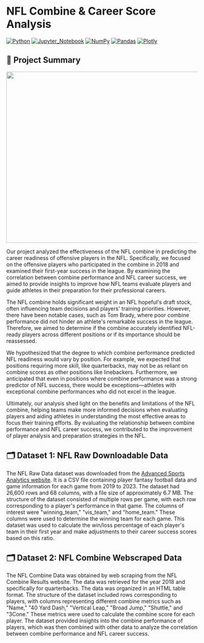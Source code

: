 # NFL Combine & Career Score Analysis
[![Python](https://img.shields.io/badge/Python-3776AB?style=for-the-badge&logo=python&logoColor=white)]()
[![Jupyter_Notebook](https://img.shields.io/badge/Jupyter_Notebook-F37626?style=for-the-badge&logo=jupyter&logoColor=white)]()
[![NumPy](https://img.shields.io/badge/NumPy-013243?style=for-the-badge&logo=NumPy&logoColor=white)]()
[![Pandas](https://img.shields.io/badge/Pandas-150458?style=for-the-badge&logo=pandas&logoColor=white)]()
[![Plotly](https://img.shields.io/badge/Plotly-3F4F75?style=for-the-badge&logo=plotly&logoColor=white)]()

## 🏈 Project Summary
<p align="center">
  <img src="./nfl-cartoon.gif" width="1000" height="450">
</p>

Our project analyzed the effectiveness of the NFL combine in predicting the career readiness of offensive players in the NFL. Specifically, we focused on the offensive players who participated in the combine in 2018 and examined their first-year success in the league. By examining the correlation between combine performance and NFL career success, we aimed to provide insights to improve how NFL teams evaluate players and guide athletes in their preparation for their professional careers.

The NFL combine holds significant weight in an NFL hopeful's draft stock, often influencing team decisions and players' training priorities. However, there have been notable cases, such as Tom Brady, where poor combine performance did not hinder an athlete's remarkable success in the league. Therefore, we aimed to determine if the combine accurately identified NFL-ready players across different positions or if its importance should be reassessed.

We hypothesized that the degree to which combine performance predicted NFL readiness would vary by position. For example, we expected that positions requiring more skill, like quarterbacks, may not be as reliant on combine scores as other positions like linebackers. Furthermore, we anticipated that even in positions where combine performance was a strong predictor of NFL success, there would be exceptions—athletes with exceptional combine performances who did not excel in the league.

Ultimately, our analysis shed light on the benefits and limitations of the NFL combine, helping teams make more informed decisions when evaluating players and aiding athletes in understanding the most effective areas to focus their training efforts. By evaluating the relationship between combine performance and NFL career success, we contributed to the improvement of player analysis and preparation strategies in the NFL.

## 🗂️ Dataset 1: NFL Raw Downloadable Data
The NFL Raw Data dataset was downloaded from the <a href="https://www.advancedsportsanalytics.com/nfl-raw-data">Advanced Sports Analytics website</a>. It is a CSV file containing player fantasy football data and game information for each game from 2019 to 2023. The dataset had 26,600 rows and 68 columns, with a file size of approximately 6.7 MB. The structure of the dataset consisted of multiple rows per game, with each row corresponding to a player's performance in that game. The columns of interest were "winning_team," "vis_team," and "home_team." These columns were used to determine the winning team for each game. This dataset was used to calculate the win/loss percentage of each player's team in their first year and make adjustments to their career success scores based on this ratio.

## 🗂️ Dataset 2: NFL Combine Webscraped Data
The NFL Combine Data was obtained by web scraping from the NFL Combine Results website. The data was retrieved for the year 2018 and specifically for quarterbacks. The data was organized in an HTML table format. The structure of the dataset included rows corresponding to players, with columns representing different combine metrics such as "Name," "40 Yard Dash," "Vertical Leap," "Broad Jump," "Shuttle," and "3Cone." These metrics were used to calculate the combine score for each player. The dataset provided insights into the combine performance of players, which was then combined with other data to analyze the correlation between combine performance and NFL career success.



